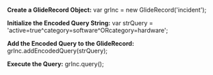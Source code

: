 **Create a GlideRecord Object:**
var grInc = new GlideRecord('incident');

**Initialize the Encoded Query String:**
var strQuery = 'active=true^category=software^ORcategory=hardware';

**Add the Encoded Query to the GlideRecord:**
grInc.addEncodedQuery(strQuery);

**Execute the Query:**
grInc.query();
